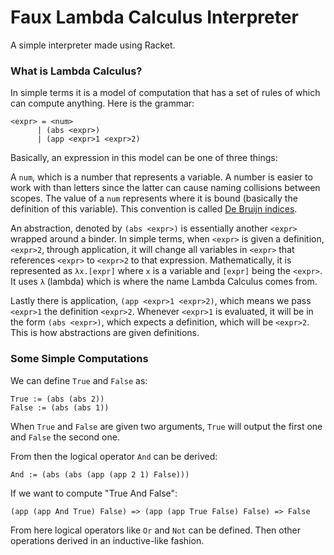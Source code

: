 # Faux Lambda Calculus Interpreter
A simple interpreter made using Racket.
### What is Lambda Calculus?
In simple terms it is a model of computation that has a set of rules of which can compute anything.
Here is the grammar:
```
<expr> = <num>
      | (abs <expr>)
      | (app <expr>1 <expr>2)
```
Basically, an expression in this model can be one of three things:

A `num`, which is a number that represents a variable. A number is easier to work with than letters since the latter can cause naming collisions between scopes. 
The value of a `num` represents where it is bound (basically the definition of this variable). This convention is called [De Bruijn indices](https://en.wikipedia.org/wiki/De_Bruijn_index).

An abstraction, denoted by `(abs <expr>)` is essentially another `<expr>` wrapped around a binder. In simple terms, when `<expr>` is given a definition, `<expr>2`, through application,
it will change all variables in `<expr>` that references `<expr>` to `<expr>2` to that expression. Mathematically, it is represented as `λx.[expr]` where `x`
is a variable and `[expr]` being the `<expr>`. It uses `λ` (lambda) which is where the name Lambda Calculus comes from. 

Lastly there is application, `(app <expr>1 <expr>2)`, which means we pass `<expr>1` the definition `<expr>2`. Whenever `<expr>1` is evaluated, it will be in the form `(abs <expr>)`,
which expects a definition, which will be `<expr>2`. This is how abstractions are given definitions.

### Some Simple Computations
We can define `True` and `False` as:
```
True := (abs (abs 2))
False := (abs (abs 1))
```
When `True` and `False` are given two arguments, `True` will output the first one and `False` the second one.

From then the logical operator `And` can be derived:
```
And := (abs (abs (app (app 2 1) False)))
```
If we want to compute "True And False":
```
(app (app And True) False) => (app (app True False) False) => False
```
From here logical operators like `Or` and `Not` can be defined. Then other operations derived in an inductive-like fashion.
